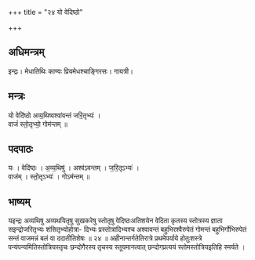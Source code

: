 +++
title = "२४ यो वेदिष्ठो"

+++
## अधिमन्त्रम्
इन्द्रः। मेधातिथिः काण्वः प्रियमेधश्चाङ्गिरसः। गायत्री।

## मन्त्रः
यो वेदि॑ष्ठो अव्य॒थिष्वश्वा॑वन्तं जरि॒तृभ्यः॑ ।  
वाजं॑ स्तो॒तृभ्यो॒ गोम॑न्तम् ॥

## पदपाठः
यः । वेदि॑ष्ठः । अ॒व्य॒थिषु॑ । अश्व॑ऽवन्तम् । ज॒रि॒तृऽभ्यः॑ ।  
वाज॑म् । स्तो॒तृऽभ्यः॑ । गोऽम॑न्तम् ॥

## भाष्यम्
यइन्द्रः अव्यथिषु अव्यथयितृषु सुखकरेषु स्तोतृषु वेदिष्ठःअतिशयेन वेदिता कृतस्य स्तोत्रस्य ज्ञाता सइन्द्रोजरितृभ्यः शंसितृभ्योहोत्रा- दिभ्यः प्रस्तोत्रादिभ्यश्च अश्वावन्तं बहुभिरश्वैरुपेतं गोमन्तं बहुभिर्गोभिरुपेतं सन्तं वाजमन्नं बलं वा ददातीतिशेषः ॥ २४ ॥ अहीनान्तर्गतेतिरात्रे प्रथमेपर्याये होतुःशस्त्रे पन्यंपन्यमितिस्तोत्रियस्तृचः छन्दोगैरस्य तृचस्य स्तूयमानत्वात् छन्दोगप्रत्ययं स्तोमस्तोत्रियइतिहि स्मर्यते ।
